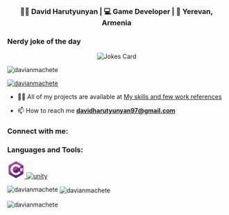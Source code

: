 <h3 align="center"> 🧙‍♂️ David Harutyunyan | 💻 Game Developer | 📍 Yerevan, Armenia </h3>


### Nerdy joke of the day

<p align="center">
<img src="https://readme-jokes.vercel.app/api?theme=tokyonight" alt="Jokes Card" />
</p>





<p align="left"> <img src="https://komarev.com/ghpvc/?username=davianmachete&label=Profile%20views&color=0e75b6&style=flat" alt="davianmachete" /> </p>

<p align="left"> <a href="https://github.com/ryo-ma/github-profile-trophy"><img src="https://github-profile-trophy.vercel.app/?username=davianmachete" alt="davianmachete" /></a> </p>

- 👨‍💻 All of my projects are available at [My skills and few work references](https://docs.google.com/document/d/17ipxvbKO3sEwGeavvLRzDiNpVHmrwvxpY-XkKddUzqc/edit?usp=sharing)

- 📫 How to reach me **davidharutyunyan97@gmail.com**

<h3 align="left">Connect with me:</h3>
<p align="left">
</p>

<h3 align="left">Languages and Tools:</h3>
<p align="left"> <a href="https://www.w3schools.com/cs/" target="_blank" rel="noreferrer"> <img src="https://raw.githubusercontent.com/devicons/devicon/master/icons/csharp/csharp-original.svg" alt="csharp" width="40" height="40"/> </a> <a href="https://unity.com/" target="_blank" rel="noreferrer"> <img src="https://www.vectorlogo.zone/logos/unity3d/unity3d-icon.svg" alt="unity" width="40" height="40"/> </a> </p>

<p><img align="left" src="https://github-readme-stats.vercel.app/api/top-langs?username=davianmachete&show_icons=true&locale=en&layout=compact" alt="davianmachete" /></p>

<p>&nbsp;<img align="center" src="https://github-readme-stats.vercel.app/api?username=davianmachete&show_icons=true&locale=en" alt="davianmachete" /></p>

<p><img align="center" src="https://github-readme-streak-stats.herokuapp.com/?user=davianmachete&" alt="davianmachete" /></p>
